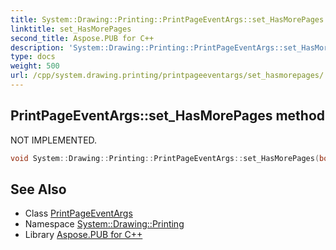 ```yaml
---
title: System::Drawing::Printing::PrintPageEventArgs::set_HasMorePages method
linktitle: set_HasMorePages
second_title: Aspose.PUB for C++
description: 'System::Drawing::Printing::PrintPageEventArgs::set_HasMorePages method. NOT IMPLEMENTED in C++.'
type: docs
weight: 500
url: /cpp/system.drawing.printing/printpageeventargs/set_hasmorepages/
---
```

## PrintPageEventArgs::set_HasMorePages method


NOT IMPLEMENTED.

```cpp
void System::Drawing::Printing::PrintPageEventArgs::set_HasMorePages(bool value)
```


## See Also

* Class [PrintPageEventArgs](../)
* Namespace [System::Drawing::Printing](../../)
* Library [Aspose.PUB for C++](../../../)
